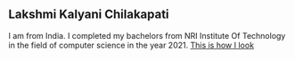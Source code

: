 ## Lakshmi Kalyani Chilakapati
I am from India. I completed my bachelors from NRI Institute Of Technology in the field of computer science in the year 2021.
[This is how I look](https://github.com/Lakshmikalyani99/assignment2-chilakapati/blob/main/photo1%20(1).jpeg)